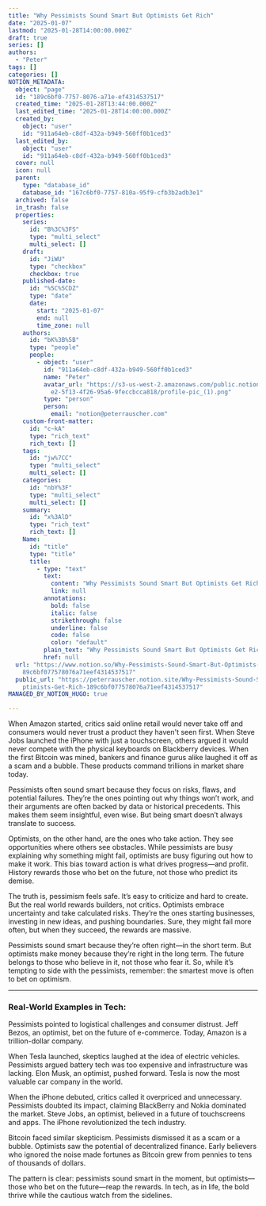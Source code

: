 ```yaml
---
title: "Why Pessimists Sound Smart But Optimists Get Rich"
date: "2025-01-07"
lastmod: "2025-01-28T14:00:00.000Z"
draft: true
series: []
authors:
  - "Peter"
tags: []
categories: []
NOTION_METADATA:
  object: "page"
  id: "189c6bf0-7757-8076-a71e-ef4314537517"
  created_time: "2025-01-28T13:44:00.000Z"
  last_edited_time: "2025-01-28T14:00:00.000Z"
  created_by:
    object: "user"
    id: "911a64eb-c8df-432a-b949-560ff0b1ced3"
  last_edited_by:
    object: "user"
    id: "911a64eb-c8df-432a-b949-560ff0b1ced3"
  cover: null
  icon: null
  parent:
    type: "database_id"
    database_id: "167c6bf0-7757-810a-95f9-cfb3b2adb3e1"
  archived: false
  in_trash: false
  properties:
    series:
      id: "B%3C%3FS"
      type: "multi_select"
      multi_select: []
    draft:
      id: "JiWU"
      type: "checkbox"
      checkbox: true
    published-date:
      id: "%5C%5CDZ"
      type: "date"
      date:
        start: "2025-01-07"
        end: null
        time_zone: null
    authors:
      id: "bK%3B%5B"
      type: "people"
      people:
        - object: "user"
          id: "911a64eb-c8df-432a-b949-560ff0b1ced3"
          name: "Peter"
          avatar_url: "https://s3-us-west-2.amazonaws.com/public.notion-static.com/c7114a\
            e2-5f13-4f26-95a6-9feccbcca818/profile-pic_(1).png"
          type: "person"
          person:
            email: "notion@peterrauscher.com"
    custom-front-matter:
      id: "c~kA"
      type: "rich_text"
      rich_text: []
    tags:
      id: "jw%7CC"
      type: "multi_select"
      multi_select: []
    categories:
      id: "nbY%3F"
      type: "multi_select"
      multi_select: []
    summary:
      id: "x%3AlD"
      type: "rich_text"
      rich_text: []
    Name:
      id: "title"
      type: "title"
      title:
        - type: "text"
          text:
            content: "Why Pessimists Sound Smart But Optimists Get Rich"
            link: null
          annotations:
            bold: false
            italic: false
            strikethrough: false
            underline: false
            code: false
            color: "default"
          plain_text: "Why Pessimists Sound Smart But Optimists Get Rich"
          href: null
  url: "https://www.notion.so/Why-Pessimists-Sound-Smart-But-Optimists-Get-Rich-1\
    89c6bf077578076a71eef4314537517"
  public_url: "https://peterrauscher.notion.site/Why-Pessimists-Sound-Smart-But-O\
    ptimists-Get-Rich-189c6bf077578076a71eef4314537517"
MANAGED_BY_NOTION_HUGO: true

---
```



When Amazon started, critics said online retail would never take off and consumers would never trust a product they haven't seen first. When Steve Jobs launched the iPhone with just a touchscreen, others argued it would never compete with the physical keyboards on Blackberry devices. When the first Bitcoin was mined, bankers and finance gurus alike laughed it off as a scam and a bubble. These products command trillions in market share today.


Pessimists often sound smart because they focus on risks, flaws, and potential failures. They’re the ones pointing out why things won’t work, and their arguments are often backed by data or historical precedents. This makes them seem insightful, even wise. But being smart doesn’t always translate to success.


Optimists, on the other hand, are the ones who take action. They see opportunities where others see obstacles. While pessimists are busy explaining why something might fail, optimists are busy figuring out how to make it work. This bias toward action is what drives progress—and profit. History rewards those who bet on the future, not those who predict its demise.


The truth is, pessimism feels safe. It’s easy to criticize and hard to create. But the real world rewards builders, not critics. Optimists embrace uncertainty and take calculated risks. They’re the ones starting businesses, investing in new ideas, and pushing boundaries. Sure, they might fail more often, but when they succeed, the rewards are massive.


Pessimists sound smart because they’re often right—in the short term. But optimists make money because they’re right in the long term. The future belongs to those who believe in it, not those who fear it. So, while it’s tempting to side with the pessimists, remember: the smartest move is often to bet on optimism.


---


### Real-World Examples in Tech:


 Pessimists pointed to logistical challenges and consumer distrust. Jeff Bezos, an optimist, bet on the future of e-commerce. Today, Amazon is a trillion-dollar company.


When Tesla launched, skeptics laughed at the idea of electric vehicles. Pessimists argued battery tech was too expensive and infrastructure was lacking. Elon Musk, an optimist, pushed forward. Tesla is now the most valuable car company in the world.


When the iPhone debuted, critics called it overpriced and unnecessary. Pessimists doubted its impact, claiming BlackBerry and Nokia dominated the market. Steve Jobs, an optimist, believed in a future of touchscreens and apps. The iPhone revolutionized the tech industry.


Bitcoin faced similar skepticism. Pessimists dismissed it as a scam or a bubble. Optimists saw the potential of decentralized finance. Early believers who ignored the noise made fortunes as Bitcoin grew from pennies to tens of thousands of dollars.


The pattern is clear: pessimists sound smart in the moment, but optimists—those who bet on the future—reap the rewards. In tech, as in life, the bold thrive while the cautious watch from the sidelines.

